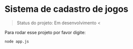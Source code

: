 <h1>Sistema de cadastro de jogos</h1>

> Status do projeto: Em desenvolvimento <

Para rodar esse projeto por favor digite:

```
node app.js
```
